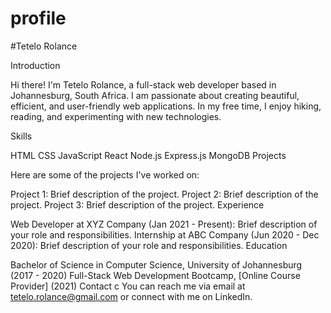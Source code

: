 # profile

#Tetelo Rolance

Introduction

Hi there! I'm Tetelo Rolance, a full-stack web developer based in Johannesburg, South Africa. I am passionate about creating beautiful, efficient, and user-friendly web applications. In my free time, I enjoy hiking, reading, and experimenting with new technologies.

Skills

HTML
CSS
JavaScript
React
Node.js
Express.js
MongoDB
Projects

Here are some of the projects I've worked on:

Project 1: Brief description of the project.
Project 2: Brief description of the project.
Project 3: Brief description of the project.
Experience

Web Developer at XYZ Company (Jan 2021 - Present): Brief description of your role and responsibilities.
Internship at ABC Company (Jun 2020 - Dec 2020): Brief description of your role and responsibilities.
Education

Bachelor of Science in Computer Science, University of Johannesburg (2017 - 2020)
Full-Stack Web Development Bootcamp, [Online Course Provider] (2021)
Contact
c
You can reach me via email at tetelo.rolance@gmail.com or connect with me on LinkedIn.
